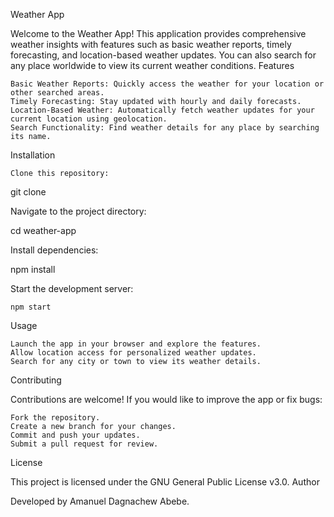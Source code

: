 Weather App

Welcome to the Weather App! This application provides comprehensive weather insights with features such as basic weather reports, timely forecasting, and location-based weather updates. You can also search for any place worldwide to view its current weather conditions.
Features

    Basic Weather Reports: Quickly access the weather for your location or other searched areas.
    Timely Forecasting: Stay updated with hourly and daily forecasts.
    Location-Based Weather: Automatically fetch weather updates for your current location using geolocation.
    Search Functionality: Find weather details for any place by searching its name.


Installation

    Clone this repository:

git clone <repository-url>  

Navigate to the project directory:

cd weather-app  

Install dependencies:

npm install  

Start the development server:

    npm start  

Usage

    Launch the app in your browser and explore the features.
    Allow location access for personalized weather updates.
    Search for any city or town to view its weather details.

Contributing

Contributions are welcome! If you would like to improve the app or fix bugs:

    Fork the repository.
    Create a new branch for your changes.
    Commit and push your updates.
    Submit a pull request for review.

License

This project is licensed under the GNU General Public License v3.0.
Author

Developed by Amanuel Dagnachew Abebe.